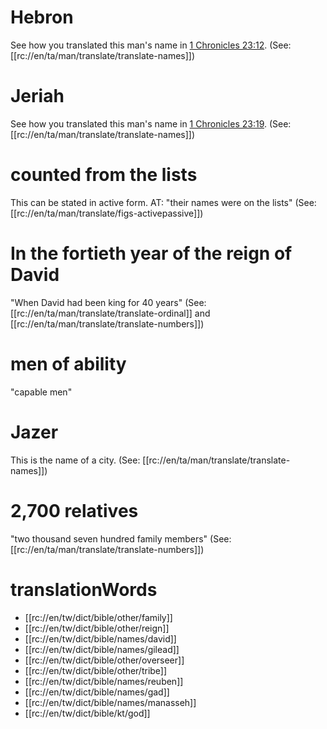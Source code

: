 # Hebron

See how you translated this man's name in [1 Chronicles 23:12](../23/12.md). (See: [[rc://en/ta/man/translate/translate-names]])

# Jeriah

See how you translated this man's name in [1 Chronicles 23:19](../23/19.md). (See: [[rc://en/ta/man/translate/translate-names]])

# counted from the lists

This can be stated in active form. AT: "their names were on the lists" (See: [[rc://en/ta/man/translate/figs-activepassive]])

# In the fortieth year of the reign of David

"When David had been king for 40 years" (See: [[rc://en/ta/man/translate/translate-ordinal]] and [[rc://en/ta/man/translate/translate-numbers]])

# men of ability

"capable men"

# Jazer

This is the name of a city. (See: [[rc://en/ta/man/translate/translate-names]])

# 2,700 relatives

"two thousand seven hundred family members" (See: [[rc://en/ta/man/translate/translate-numbers]])

# translationWords

* [[rc://en/tw/dict/bible/other/family]]
* [[rc://en/tw/dict/bible/other/reign]]
* [[rc://en/tw/dict/bible/names/david]]
* [[rc://en/tw/dict/bible/names/gilead]]
* [[rc://en/tw/dict/bible/other/overseer]]
* [[rc://en/tw/dict/bible/other/tribe]]
* [[rc://en/tw/dict/bible/names/reuben]]
* [[rc://en/tw/dict/bible/names/gad]]
* [[rc://en/tw/dict/bible/names/manasseh]]
* [[rc://en/tw/dict/bible/kt/god]]